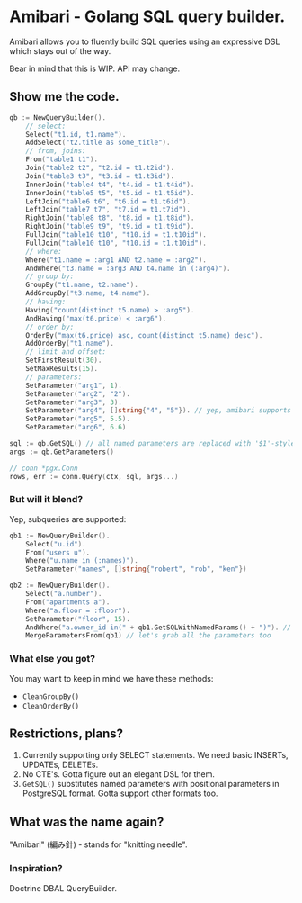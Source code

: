 # Amibari - Golang SQL query builder.


Amibari allows you to fluently build SQL queries
using an expressive DSL which stays out of the way.

Bear in mind that this is WIP. API may change.

## Show me the code.

```go
qb := NewQueryBuilder().
    // select:
    Select("t1.id, t1.name").
    AddSelect("t2.title as some_title").
    // from, joins:
    From("table1 t1").
    Join("table2 t2", "t2.id = t1.t2id").
    Join("table3 t3", "t3.id = t1.t3id").
    InnerJoin("table4 t4", "t4.id = t1.t4id").
    InnerJoin("table5 t5", "t5.id = t1.t5id").
    LeftJoin("table6 t6", "t6.id = t1.t6id").
    LeftJoin("table7 t7", "t7.id = t1.t7id").
    RightJoin("table8 t8", "t8.id = t1.t8id").
    RightJoin("table9 t9", "t9.id = t1.t9id").
    FullJoin("table10 t10", "t10.id = t1.t10id").
    FullJoin("table10 t10", "t10.id = t1.t10id").
    // where:
    Where("t1.name = :arg1 AND t2.name = :arg2").
    AndWhere("t3.name = :arg3 AND t4.name in (:arg4)").
    // group by:
    GroupBy("t1.name, t2.name").
    AddGroupBy("t3.name, t4.name").
    // having:
    Having("count(distinct t5.name) > :arg5").
    AndHaving("max(t6.price) < :arg6").
    // order by:
    OrderBy("max(t6.price) asc, count(distinct t5.name) desc").
    AddOrderBy("t1.name").
    // limit and offset:
    SetFirstResult(30).
    SetMaxResults(15).
    // parameters:
    SetParameter("arg1", 1).
    SetParameter("arg2", "2").
    SetParameter("arg3", 3).
    SetParameter("arg4", []string{"4", "5"}). // yep, amibari supports slices for IN parameters :)
    SetParameter("arg5", 5.5).
    SetParameter("arg6", 6.6)

sql := qb.GetSQL() // all named parameters are replaced with '$1'-style placeholders
args := qb.GetParameters()

// conn *pgx.Conn
rows, err := conn.Query(ctx, sql, args...)
```

### But will it blend?
Yep, subqueries are supported:
```go
qb1 := NewQueryBuilder().
    Select("u.id").
    From("users u").
    Where("u.name in (:names)").
    SetParameter("names", []string{"robert", "rob", "ken"})

qb2 := NewQueryBuilder().
    Select("a.number").
    From("apartments a").
    Where("a.floor = :floor").
    SetParameter("floor", 15).
    AndWhere("a.owner_id in(" + qb1.GetSQLWithNamedParams() + ")"). // nesty stuff
    MergeParametersFrom(qb1) // let's grab all the parameters too
```

### What else you got?

You may want to keep in mind we have these methods:
 - `CleanGroupBy()`
 - `CleanOrderBy()`

## Restrictions, plans?

1) Currently supporting only SELECT statements. We need basic INSERTs, UPDATEs, DELETEs.
2) No CTE's. Gotta figure out an elegant DSL for them.
3) `GetSQL()` substitutes named parameters with positional parameters in PostgreSQL format.
Gotta support other formats too.

## What was the name again?
"Amibari" (編み針) - stands for "knitting needle".

### Inspiration?
Doctrine DBAL QueryBuilder.
